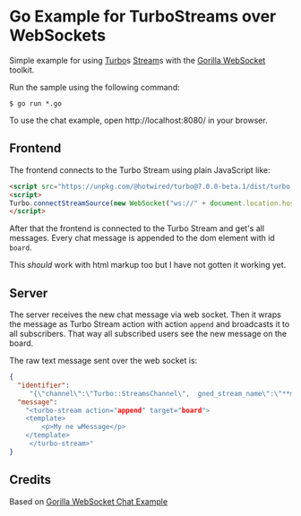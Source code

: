 # Go Example for TurboStreams over WebSockets

Simple example for using [Turbo](https://turbo.hotwire.dev/)s [Stream](https://turbo.hotwire.dev/reference/streams)s with the [Gorilla WebSocket](https://github.com/gorilla/websocket) toolkit.

Run the sample using the following command:

    $ go run *.go

To use the chat example, open http://localhost:8080/ in your browser.

## Frontend
The frontend connects to the Turbo Stream using plain JavaScript like:

```html
<script src="https://unpkg.com/@hotwired/turbo@7.0.0-beta.1/dist/turbo.es5-umd.js" ></script>
<script>
Turbo.connectStreamSource(new WebSocket("ws://" + document.location.host + "/ws"));
</script>
```

After that the frontend is connected to the Turbo Stream and get's all messages. Every chat message is appended to the dom element with id `board`.

This _should_ work with html markup too but I have not gotten it working yet.

## Server

The server receives the new chat message via web socket. Then it wraps the message as Turbo Stream action with action `append` and broadcasts it to all subscribers. That way all subscribed users see the new message on the board.

The raw text message sent over the web socket is:
```json
{ 
  "identifier": 
     "{\"channel\":\"Turbo::StreamsChannel\",  gned_stream_name\":\"**mysignature**\"}",
  "message":
    "<turbo-stream action="append" target="board">
  	<template>
  		<p>My ne wMessage</p>
  	</template>
     </turbo-stream>"
}
```

## Credits

Based on [Gorilla WebSocket Chat Example](https://github.com/gorilla/websocket/tree/master/examples/chat)
